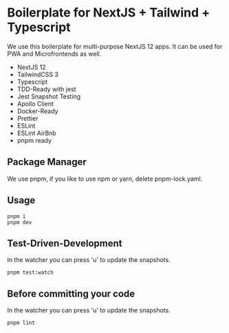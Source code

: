 # Boilerplate for NextJS + Tailwind + Typescript
We use this boilerplate for multi-purpose NextJS 12 apps. 
It can be used for PWA and Microfrontends as well.

- NextJS 12
- TailwindCSS 3
- Typescript
- TDD-Ready with jest 
- Jest Snapshot Testing
- Apollo Client
- Docker-Ready
- Prettier
- ESLint
- ESLint AirBnb
- pnpm ready

## Package Manager
We use pnpm, if you like to use npm or yarn, delete pnpm-lock.yaml.

## Usage
```
pnpm i
pnpm dev
```

## Test-Driven-Development
In the watcher you can press 'u' to update the snapshots.
```
pnpm test:watch
```

## Before committing your code
In the watcher you can press 'u' to update the snapshots.
```
pnpm lint
```
